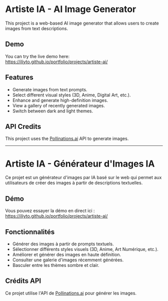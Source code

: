 # Artiste IA - AI Image Generator

This project is a web-based AI image generator that allows users to create images from text descriptions.

## Demo

You can try the live demo here: https://iliyto.github.io/portfolio/projects/artiste-ai/

## Features

-   Generate images from text prompts.
-   Select different visual styles (3D, Anime, Digital Art, etc.).
-   Enhance and generate high-definition images.
-   View a gallery of recently generated images.
-   Switch between dark and light themes.

## API Credits

This project uses the [Pollinations.ai](https://pollinations.ai/) API to generate images.

---

# Artiste IA - Générateur d'Images IA

Ce projet est un générateur d'images par IA basé sur le web qui permet aux utilisateurs de créer des images à partir de descriptions textuelles.

## Démo

Vous pouvez essayer la démo en direct ici : https://iliyto.github.io/portfolio/projects/artiste-ai/

## Fonctionnalités

-   Générer des images à partir de prompts textuels.
-   Sélectionner différents styles visuels (3D, Anime, Art Numérique, etc.).
-   Améliorer et générer des images en haute définition.
-   Consulter une galerie d'images récemment générées.
-   Basculer entre les thèmes sombre et clair.

## Crédits API

Ce projet utilise l'API de [Pollinations.ai](https://pollinations.ai/) pour générer les images.